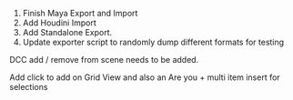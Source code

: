 1. Finish Maya Export and Import
2. Add Houdini Import
3. Add Standalone Export.
4. Update exporter script to randomly dump different formats for testing

DCC add / remove from scene needs to be added.


Add click to add on Grid View and also an Are you  + multi item insert for selections
